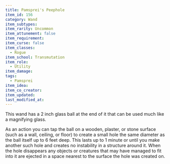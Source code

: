 ```yaml
---
title: Pamsprei's Peephole
item_id: 156
category: Wand
item_subtypes:
item_rarity: Uncommon
item_attunement: false
item_requirement:
item_curse: false
item_classes:
  - Rogue
item_school: Transmutation
item_role:
  - Utility
item_damage:
tags:
  - Pamsprei
item_idea:
item_co_creator:
item_updated:
last_modified_at:
---
```


This wand has a 2 inch glass ball at the end of it that can be used much like a magnifying glass.

As an action you can tap the ball on a wooden, plaster, or stone surface (such as a wall, ceiling, or floor) to create a small hole the same diameter as the ball itself up to 6 feet deep. This lasts up to 1 minute or until you make another such hole and creates no instability in a structure around it. When the hole disappears any objects or creatures that may have managed to fit into it are ejected in a space nearest to the surface the hole was created on.
